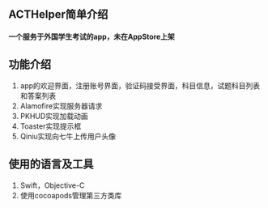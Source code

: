 ## ACTHelper简单介绍
#### 一个服务于外国学生考试的app，未在AppStore上架
## 功能介绍
1. app的欢迎界面，注册账号界面，验证码接受界面，科目信息，试题科目列表和答案列表
2. Alamofire实现服务器请求
3. PKHUD实现加载动画
4. Toaster实现提示框
5. Qiniu实现向七牛上传用户头像
## 使用的语言及工具
1. Swift，Objective-C
2. 使用cocoapods管理第三方类库